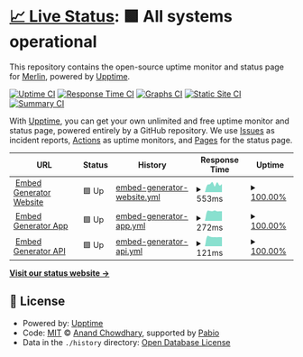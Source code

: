 # [📈 Live Status](https://status.message.style): <!--live status--> **🟩 All systems operational**

This repository contains the open-source uptime monitor and status page for [Merlin](https://merlin.gg), powered by [Upptime](https://github.com/upptime/upptime).

[![Uptime CI](https://github.com/merlinfuchs/embedg-uptime/workflows/Uptime%20CI/badge.svg)](https://github.com/merlinfuchs/embedg-uptime/actions?query=workflow%3A%22Uptime+CI%22)
[![Response Time CI](https://github.com/merlinfuchs/embedg-uptime/workflows/Response%20Time%20CI/badge.svg)](https://github.com/merlinfuchs/embedg-uptime/actions?query=workflow%3A%22Response+Time+CI%22)
[![Graphs CI](https://github.com/merlinfuchs/embedg-uptime/workflows/Graphs%20CI/badge.svg)](https://github.com/merlinfuchs/embedg-uptime/actions?query=workflow%3A%22Graphs+CI%22)
[![Static Site CI](https://github.com/merlinfuchs/embedg-uptime/workflows/Static%20Site%20CI/badge.svg)](https://github.com/merlinfuchs/embedg-uptime/actions?query=workflow%3A%22Static+Site+CI%22)
[![Summary CI](https://github.com/merlinfuchs/embedg-uptime/workflows/Summary%20CI/badge.svg)](https://github.com/merlinfuchs/embedg-uptime/actions?query=workflow%3A%22Summary+CI%22)

With [Upptime](https://upptime.js.org), you can get your own unlimited and free uptime monitor and status page, powered entirely by a GitHub repository. We use [Issues](https://github.com/merlinfuchs/embedg-uptime/issues) as incident reports, [Actions](https://github.com/merlinfuchs/embedg-uptime/actions) as uptime monitors, and [Pages](https://status.message.style) for the status page.

<!--start: status pages-->
<!-- This summary is generated by Upptime (https://github.com/upptime/upptime) -->
<!-- Do not edit this manually, your changes will be overwritten -->
<!-- prettier-ignore -->
| URL | Status | History | Response Time | Uptime |
| --- | ------ | ------- | ------------- | ------ |
| <img alt="" src="https://icons.duckduckgo.com/ip3/message.style.ico" height="13"> [Embed Generator Website](https://message.style/) | 🟩 Up | [embed-generator-website.yml](https://github.com/merlinfuchs/embedg-uptime/commits/HEAD/history/embed-generator-website.yml) | <details><summary><img alt="Response time graph" src="./graphs/embed-generator-website/response-time-week.png" height="20"> 553ms</summary><br><a href="https://status.message.style/history/embed-generator-website"><img alt="Response time 616" src="https://img.shields.io/endpoint?url=https%3A%2F%2Fraw.githubusercontent.com%2Fmerlinfuchs%2Fembedg-uptime%2FHEAD%2Fapi%2Fembed-generator-website%2Fresponse-time.json"></a><br><a href="https://status.message.style/history/embed-generator-website"><img alt="24-hour response time 945" src="https://img.shields.io/endpoint?url=https%3A%2F%2Fraw.githubusercontent.com%2Fmerlinfuchs%2Fembedg-uptime%2FHEAD%2Fapi%2Fembed-generator-website%2Fresponse-time-day.json"></a><br><a href="https://status.message.style/history/embed-generator-website"><img alt="7-day response time 553" src="https://img.shields.io/endpoint?url=https%3A%2F%2Fraw.githubusercontent.com%2Fmerlinfuchs%2Fembedg-uptime%2FHEAD%2Fapi%2Fembed-generator-website%2Fresponse-time-week.json"></a><br><a href="https://status.message.style/history/embed-generator-website"><img alt="30-day response time 570" src="https://img.shields.io/endpoint?url=https%3A%2F%2Fraw.githubusercontent.com%2Fmerlinfuchs%2Fembedg-uptime%2FHEAD%2Fapi%2Fembed-generator-website%2Fresponse-time-month.json"></a><br><a href="https://status.message.style/history/embed-generator-website"><img alt="1-year response time 616" src="https://img.shields.io/endpoint?url=https%3A%2F%2Fraw.githubusercontent.com%2Fmerlinfuchs%2Fembedg-uptime%2FHEAD%2Fapi%2Fembed-generator-website%2Fresponse-time-year.json"></a></details> | <details><summary><a href="https://status.message.style/history/embed-generator-website">100.00%</a></summary><a href="https://status.message.style/history/embed-generator-website"><img alt="All-time uptime 98.48%" src="https://img.shields.io/endpoint?url=https%3A%2F%2Fraw.githubusercontent.com%2Fmerlinfuchs%2Fembedg-uptime%2FHEAD%2Fapi%2Fembed-generator-website%2Fuptime.json"></a><br><a href="https://status.message.style/history/embed-generator-website"><img alt="24-hour uptime 100.00%" src="https://img.shields.io/endpoint?url=https%3A%2F%2Fraw.githubusercontent.com%2Fmerlinfuchs%2Fembedg-uptime%2FHEAD%2Fapi%2Fembed-generator-website%2Fuptime-day.json"></a><br><a href="https://status.message.style/history/embed-generator-website"><img alt="7-day uptime 100.00%" src="https://img.shields.io/endpoint?url=https%3A%2F%2Fraw.githubusercontent.com%2Fmerlinfuchs%2Fembedg-uptime%2FHEAD%2Fapi%2Fembed-generator-website%2Fuptime-week.json"></a><br><a href="https://status.message.style/history/embed-generator-website"><img alt="30-day uptime 100.00%" src="https://img.shields.io/endpoint?url=https%3A%2F%2Fraw.githubusercontent.com%2Fmerlinfuchs%2Fembedg-uptime%2FHEAD%2Fapi%2Fembed-generator-website%2Fuptime-month.json"></a><br><a href="https://status.message.style/history/embed-generator-website"><img alt="1-year uptime 98.48%" src="https://img.shields.io/endpoint?url=https%3A%2F%2Fraw.githubusercontent.com%2Fmerlinfuchs%2Fembedg-uptime%2FHEAD%2Fapi%2Fembed-generator-website%2Fuptime-year.json"></a></details>
| <img alt="" src="https://icons.duckduckgo.com/ip3/message.style.ico" height="13"> [Embed Generator App](https://message.style/app) | 🟩 Up | [embed-generator-app.yml](https://github.com/merlinfuchs/embedg-uptime/commits/HEAD/history/embed-generator-app.yml) | <details><summary><img alt="Response time graph" src="./graphs/embed-generator-app/response-time-week.png" height="20"> 272ms</summary><br><a href="https://status.message.style/history/embed-generator-app"><img alt="Response time 287" src="https://img.shields.io/endpoint?url=https%3A%2F%2Fraw.githubusercontent.com%2Fmerlinfuchs%2Fembedg-uptime%2FHEAD%2Fapi%2Fembed-generator-app%2Fresponse-time.json"></a><br><a href="https://status.message.style/history/embed-generator-app"><img alt="24-hour response time 366" src="https://img.shields.io/endpoint?url=https%3A%2F%2Fraw.githubusercontent.com%2Fmerlinfuchs%2Fembedg-uptime%2FHEAD%2Fapi%2Fembed-generator-app%2Fresponse-time-day.json"></a><br><a href="https://status.message.style/history/embed-generator-app"><img alt="7-day response time 272" src="https://img.shields.io/endpoint?url=https%3A%2F%2Fraw.githubusercontent.com%2Fmerlinfuchs%2Fembedg-uptime%2FHEAD%2Fapi%2Fembed-generator-app%2Fresponse-time-week.json"></a><br><a href="https://status.message.style/history/embed-generator-app"><img alt="30-day response time 296" src="https://img.shields.io/endpoint?url=https%3A%2F%2Fraw.githubusercontent.com%2Fmerlinfuchs%2Fembedg-uptime%2FHEAD%2Fapi%2Fembed-generator-app%2Fresponse-time-month.json"></a><br><a href="https://status.message.style/history/embed-generator-app"><img alt="1-year response time 287" src="https://img.shields.io/endpoint?url=https%3A%2F%2Fraw.githubusercontent.com%2Fmerlinfuchs%2Fembedg-uptime%2FHEAD%2Fapi%2Fembed-generator-app%2Fresponse-time-year.json"></a></details> | <details><summary><a href="https://status.message.style/history/embed-generator-app">100.00%</a></summary><a href="https://status.message.style/history/embed-generator-app"><img alt="All-time uptime 98.48%" src="https://img.shields.io/endpoint?url=https%3A%2F%2Fraw.githubusercontent.com%2Fmerlinfuchs%2Fembedg-uptime%2FHEAD%2Fapi%2Fembed-generator-app%2Fuptime.json"></a><br><a href="https://status.message.style/history/embed-generator-app"><img alt="24-hour uptime 100.00%" src="https://img.shields.io/endpoint?url=https%3A%2F%2Fraw.githubusercontent.com%2Fmerlinfuchs%2Fembedg-uptime%2FHEAD%2Fapi%2Fembed-generator-app%2Fuptime-day.json"></a><br><a href="https://status.message.style/history/embed-generator-app"><img alt="7-day uptime 100.00%" src="https://img.shields.io/endpoint?url=https%3A%2F%2Fraw.githubusercontent.com%2Fmerlinfuchs%2Fembedg-uptime%2FHEAD%2Fapi%2Fembed-generator-app%2Fuptime-week.json"></a><br><a href="https://status.message.style/history/embed-generator-app"><img alt="30-day uptime 100.00%" src="https://img.shields.io/endpoint?url=https%3A%2F%2Fraw.githubusercontent.com%2Fmerlinfuchs%2Fembedg-uptime%2FHEAD%2Fapi%2Fembed-generator-app%2Fuptime-month.json"></a><br><a href="https://status.message.style/history/embed-generator-app"><img alt="1-year uptime 98.48%" src="https://img.shields.io/endpoint?url=https%3A%2F%2Fraw.githubusercontent.com%2Fmerlinfuchs%2Fembedg-uptime%2FHEAD%2Fapi%2Fembed-generator-app%2Fuptime-year.json"></a></details>
| <img alt="" src="https://icons.duckduckgo.com/ip3/message.style.ico" height="13"> [Embed Generator API](https://message.style/api/health) | 🟩 Up | [embed-generator-api.yml](https://github.com/merlinfuchs/embedg-uptime/commits/HEAD/history/embed-generator-api.yml) | <details><summary><img alt="Response time graph" src="./graphs/embed-generator-api/response-time-week.png" height="20"> 121ms</summary><br><a href="https://status.message.style/history/embed-generator-api"><img alt="Response time 159" src="https://img.shields.io/endpoint?url=https%3A%2F%2Fraw.githubusercontent.com%2Fmerlinfuchs%2Fembedg-uptime%2FHEAD%2Fapi%2Fembed-generator-api%2Fresponse-time.json"></a><br><a href="https://status.message.style/history/embed-generator-api"><img alt="24-hour response time 178" src="https://img.shields.io/endpoint?url=https%3A%2F%2Fraw.githubusercontent.com%2Fmerlinfuchs%2Fembedg-uptime%2FHEAD%2Fapi%2Fembed-generator-api%2Fresponse-time-day.json"></a><br><a href="https://status.message.style/history/embed-generator-api"><img alt="7-day response time 121" src="https://img.shields.io/endpoint?url=https%3A%2F%2Fraw.githubusercontent.com%2Fmerlinfuchs%2Fembedg-uptime%2FHEAD%2Fapi%2Fembed-generator-api%2Fresponse-time-week.json"></a><br><a href="https://status.message.style/history/embed-generator-api"><img alt="30-day response time 125" src="https://img.shields.io/endpoint?url=https%3A%2F%2Fraw.githubusercontent.com%2Fmerlinfuchs%2Fembedg-uptime%2FHEAD%2Fapi%2Fembed-generator-api%2Fresponse-time-month.json"></a><br><a href="https://status.message.style/history/embed-generator-api"><img alt="1-year response time 159" src="https://img.shields.io/endpoint?url=https%3A%2F%2Fraw.githubusercontent.com%2Fmerlinfuchs%2Fembedg-uptime%2FHEAD%2Fapi%2Fembed-generator-api%2Fresponse-time-year.json"></a></details> | <details><summary><a href="https://status.message.style/history/embed-generator-api">100.00%</a></summary><a href="https://status.message.style/history/embed-generator-api"><img alt="All-time uptime 98.47%" src="https://img.shields.io/endpoint?url=https%3A%2F%2Fraw.githubusercontent.com%2Fmerlinfuchs%2Fembedg-uptime%2FHEAD%2Fapi%2Fembed-generator-api%2Fuptime.json"></a><br><a href="https://status.message.style/history/embed-generator-api"><img alt="24-hour uptime 100.00%" src="https://img.shields.io/endpoint?url=https%3A%2F%2Fraw.githubusercontent.com%2Fmerlinfuchs%2Fembedg-uptime%2FHEAD%2Fapi%2Fembed-generator-api%2Fuptime-day.json"></a><br><a href="https://status.message.style/history/embed-generator-api"><img alt="7-day uptime 100.00%" src="https://img.shields.io/endpoint?url=https%3A%2F%2Fraw.githubusercontent.com%2Fmerlinfuchs%2Fembedg-uptime%2FHEAD%2Fapi%2Fembed-generator-api%2Fuptime-week.json"></a><br><a href="https://status.message.style/history/embed-generator-api"><img alt="30-day uptime 100.00%" src="https://img.shields.io/endpoint?url=https%3A%2F%2Fraw.githubusercontent.com%2Fmerlinfuchs%2Fembedg-uptime%2FHEAD%2Fapi%2Fembed-generator-api%2Fuptime-month.json"></a><br><a href="https://status.message.style/history/embed-generator-api"><img alt="1-year uptime 98.47%" src="https://img.shields.io/endpoint?url=https%3A%2F%2Fraw.githubusercontent.com%2Fmerlinfuchs%2Fembedg-uptime%2FHEAD%2Fapi%2Fembed-generator-api%2Fuptime-year.json"></a></details>

<!--end: status pages-->

[**Visit our status website →**](https://status.message.style)

## 📄 License

- Powered by: [Upptime](https://github.com/upptime/upptime)
- Code: [MIT](./LICENSE) © [Anand Chowdhary](https://anandchowdhary.com), supported by [Pabio](https://pabio.com)
- Data in the `./history` directory: [Open Database License](https://opendatacommons.org/licenses/odbl/1-0/)
